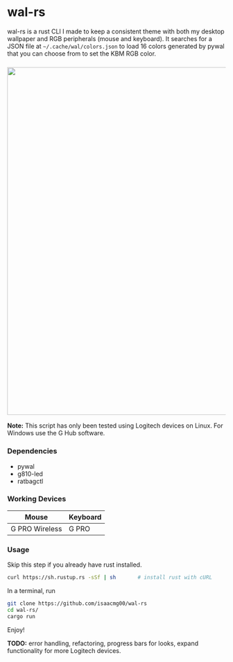 # wal-rs
wal-rs is a rust CLI I made to keep a consistent theme with both my desktop wallpaper and RGB peripherals (mouse and keyboard). It searches for a JSON file at ```~/.cache/wal/colors.json``` to load 16 colors generated by pywal that you can choose from to set the KBM RGB color.

<h3 align="center"><img src="https://i.imgur.com/gverfd7.gif" width="800"></h3>

**Note:** This script has only been tested using Logitech devices on Linux. For Windows use the G Hub software.

### Dependencies
  - pywal
  - g810-led
  - ratbagctl

### Working Devices

| Mouse | Keyboard |
| --------- | ------ |
| G PRO Wireless | G PRO |

### Usage
Skip this step if you already have rust installed.
```sh
curl https://sh.rustup.rs -sSf | sh       # install rust with cURL
```
In a terminal, run
```sh
git clone https://github.com/isaacmg00/wal-rs
cd wal-rs/
cargo run
```

Enjoy!




**TODO:** error handling, refactoring, progress bars for looks, expand functionality for more Logitech devices.
